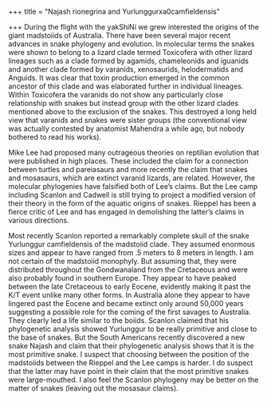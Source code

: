 +++
title = "Najash rionegrina and Yurlunggurxa0camfieldensis"

+++
During the flight with the yakShiNi we grew interested the origins of
the giant madstoiids of Australia. There have been several major recent
advances in snake phylogeny and evolution. In molecular terms the snakes
were shown to belong to a lizard clade termed Toxicofera with other
lizard lineages such as a clade formed by agamids, chameleonids and
iguanids and another clade formed by varanids, xenosaurids,
helodermatids and Anguids. It was clear that toxin production emerged in
the common ancestor of this clade and was elaborated further in
individual lineages. Within Toxicofera the varanids do not show any
particularly close relationship with snakes but instead group with the
other lizard clades mentioned above to the exclusion of the snakes. This
destroyed a long held view that varanids and snakes were sister groups
(the conventional view was actually contested by anatomist Mahendra a
while ago, but nobody bothered to read his works).

Mike Lee had proposed many outrageous theories on reptilian evolution
that were published in high places. These included the claim for a
connection between turtles and pareiasaurs and more recently the claim
that snakes and mosasaurs, which are extinct varanid lizards, are
related. However, the molecular phylogenies have falsified both of Lee’s
claims. But the Lee camp including Scanlon and Cadwell is still trying
to project a modified version of their theory in the form of the aquatic
origins of snakes. Rieppel has been a fierce critic of Lee and has
engaged in demolishing the latter’s claims in various directions.

Most recently Scanlon reported a remarkably complete skull of the snake
Yurlunggur camfieldensis of the madstoiid clade. They assumed enormous
sizes and appear to have ranged from .5 meters to 8 meters in length. I
am not certain of the madstoiid monophyly. But assuming that, they were
distributed throughout the Gondwanaland from the Cretaceous and were
also probably found in southern Europe. They appear to have peaked
between the late Cretaceous to early Eocene, evidently making it past
the K/T event unlike many other forms. In Australia alone they appear to
have lingered past the Eocene and became extinct only around 50,000
years suggesting a possible role for the coming of the first savages to
Australia. They clearly led a life similar to the boiids. Scanlon
claimed that his phylogenetic analysis showed Yurlunggur to be really
primitive and close to the base of snakes. But the South Americans
recently discovered a new snake Najash and claim that their phylogenetic
analysis shows that it is the most primitive snake. I suspect that
choosing between the position of the madstoiids between the Rieppel and
the Lee camps is harder. I do suspect that the latter may have point in
their claim that the most primitive snakes were large-mouthed. I also
feel the Scanlon phylogeny may be better on the matter of snakes
(leaving out the mosasaur claims).
